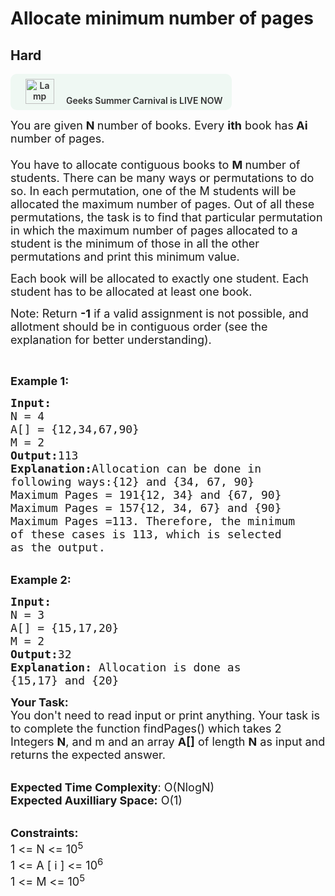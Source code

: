 # Allocate minimum number of pages
## Hard 
<div class="problem-statement">
                <p><a onclick="gtagHelperFunction('clickopen','salesevent_gsc_problemspage_promobanner')" href="https://practice.geeksforgeeks.org/summer-carnival-2022?utm_source=practiceproblems&amp;utm_medium=problemspromobanner&amp;utm_campaign=gsc22" target="_blank"></a></p><div style="margin: 14px 0px !important;" class="row"><a onclick="gtagHelperFunction('clickopen','salesevent_gsc_problemspage_promobanner')" href="https://practice.geeksforgeeks.org/summer-carnival-2022?utm_source=practiceproblems&amp;utm_medium=problemspromobanner&amp;utm_campaign=gsc22" target="_blank">             <div class="col-md-12" style="cursor:pointer;background: #EFF8F3 0% 0% no-repeat padding-box; display: flex; align-items: center; position:                 relative; padding: 1.5%; border-radius: 10px; display: inline-block; text-align: center; font-weight: 600; color: #333"> <img src="https://media.geeksforgeeks.org/img-practice/gcs2022thumbnail-1649059370.png" alt="Lamp" width="46" height="40" style="background: transparent 0% 0% no-repeat padding-box;opacity: 1; margin: 0 16px;" class="img-responsive"> Geeks Summer Carnival is LIVE NOW &nbsp; <i class="fa fa-external-link" aria-hidden="true"></i> </div></a></div><p><span style="font-size:18px">You are given <strong>N </strong>number of books. Every <strong>ith</strong> book has<strong> Ai</strong> number of pages.<br>
<br>
You have to allocate contiguous&nbsp;</span><span style="font-size:18px">books to <strong>M </strong>number of students. There can be many ways or permutations to do so. In each permutation, one of the M students will be allocated the maximum number of pages. Out of all these permutations, the task is to find that particular permutation in which the maximum number of pages allocated to a student is the minimum of those in all the other permutations and print this minimum value.</span></p>

<p><span style="font-size:18px">Each book will be allocated to exactly one student. Each student has to be allocated at least one book.</span></p>

<p><span style="font-size:18px">Note: Return <strong>-1</strong> if a valid assignment is not possible, and allotment should be in contiguous order (see the explanation for better understanding).</span></p>

<p>&nbsp;</p>

<p><span style="font-size:18px"><strong>Example 1:</strong></span></p>

<pre><span style="font-size:18px"><strong>Input:
</strong>N = 4
A[] = {12,34,67,90}
M = 2
<strong>Output:</strong>113
<strong>Explanation:</strong>Allocation can be done in 
following ways:{12} and {34, 67, 90} 
Maximum Pages = 191{12, 34} and {67, 90} 
Maximum Pages = 157{12, 34, 67} and {90} 
Maximum Pages =113. Therefore, the minimum 
of these cases is 113, which is selected 
as the output.</span></pre>

<p><br>
<span style="font-size:18px"><strong>Example 2:</strong></span></p>

<pre><span style="font-size:18px"><strong>Input:
</strong>N = 3
A[] = {15,17,20}
M = 2
<strong>Output:</strong>32
<strong>Explanation: </strong>Allocation is done as
{15,17} and {20}</span></pre>

<p><span style="font-size:18px"><strong>Your Task:</strong><br>
You don't need to read input or print anything. Your task is to complete the function findPages() which takes 2 Integers <strong>N</strong>, and m and an array <strong>A[]</strong> of length <strong>N</strong> as input and returns the expected answer.</span></p>

<p><br>
<span style="font-size:18px"><strong>Expected Time Complexity</strong>: O(NlogN)<br>
<strong>Expected Auxilliary Space:</strong> O(1)</span></p>

<p><br>
<span style="font-size:18px"><strong>Constraints:</strong><br>
1 &lt;= N &lt;= 10<sup>5</sup><br>
1 &lt;= A [ i ] &lt;= 10<sup>6</sup><br>
1 &lt;= M &lt;= 10<sup>5</sup></span></p>

<p>&nbsp;</p>
 <p></p>
            </div>